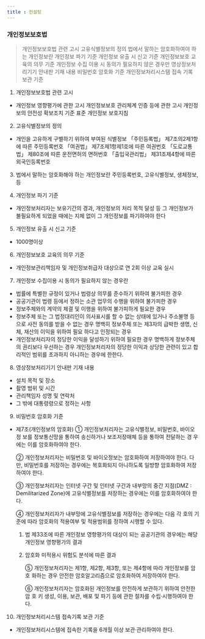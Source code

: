 ```yaml
---
title : 컨설팅
---
```




### 개인정보보호법

>개인정보보호법 관련 고시
>고유식별정보의 정의
>법에서 말하는 암호화하여야 하는 개인정보란
>개인정보 파기 기준
>개인정보 유출 시 신고 기준
>개인정보보호 교육의 의무 기준
>개인정보 수집 이용 시 동의가 필요하지 않은 경우만 
>영상정보처리기기 안내판 기재 내용
>비밀번호 암호화 기준
>개인정보처리시스템 접속 기록 보관 기준



1. 개인정보보호법 관련 고시
- 개인정보 영향평가에 관한 고시
  개인정보보호 관리체계 인증 등에 관한 고시
  개인정보의 안전성 확보조치 기준
  표준 개인정보 보호지침


2. 고유식별정보의 정의
  - 개인을 고유하게 구별하기 위하여 부여된 식별정보
       「주민등록법」 제7조의2제1항에 따른 주민등록번호
          「여권법」 제7조제1항제1호에 따른 여권번호
          「도로교통법」 제80조에 따른 운전면허의 면허번호
          「출입국관리법」 제31조제4항에 따른 외국인등록번호

3. 법에서 말하는 암호화해야 하는 개인정보란
  주민등록번호, 고유식별정보, 생체정보, 등

4. 개인정보 파기 기준
- 개인정보처리자는 보유기간의 경과, 개인정보의 처리 목적 달성 등 그 개인정보가 불필요하게 되었을 때에는 지체 없이 그 개인정보를 파기하여야 한다

5. 개인정보 유출 시 신고 기준
-  1000명이상 


6. 개인정보보호 교육의 의무 기준
  - 개인정보관리책임자 및 개인정보취급자 대상으로 연 2회 이상 교육 실시

7. 개인정보 수집이용 시 동의가 필요하지 않는 경우란
  - 법률에 특별한 규정이 있거나 법령상 의무를 준수하기 위하여 불가피한 경우
  - 공공기관이 법령 등에서 정하는 소관 업무의 수행을 위하여 불가피한 경우
  - 정보주체와의 계약의 체결 및 이행을 위하여 불가피하게 필요한 경우
  - 정보주체 또는 그 법정대리인이 의사표시를 할 수 없는 상태에 있거나 
    주소불명 등으로 사전 동의를 받을 수 없는 경우
    명백히 정보주체 또는 제3자의 급박한 생명, 신체, 재산의 이익을 위하여 필요     하다고 인정되는 경우
  - 개인정보처리자의 정당한 이익을 달성하기 위하여 필요한 경우
    명백하게 정보주체의 권리보다 우선하는 경우
    개인정보처리자의 정당한 이익과 상당한 관련이 있고 합리적인 범위를 
    초과하지 아니하는 경우에 한한다.

8. 영상정보처리기기 안내판 기재 내용
  - 설치 목적 및 장소
  - 촬영 범위 및 시간
  - 관리책임자 성명 및 연락처
  - 그 밖에 대통령령으로 정하는 사항

9. 비밀번호 암호화 기준
  - 제7조(개인정보의 암호화) ① 개인정보처리자는 고유식별정보, 비밀번호, 바이오정     보를 정보통신망을 통하여 송신하거나 보조저장매체 등을 통하여 전달하는 경    우에는 이를 암호화하여야 한다.

    ② 개인정보처리자는 비밀번호 및 바이오정보는 암호화하여 저장하여야 한다. 다    만, 비밀번호를 저장하는 경우에는 복호화되지 아니하도록 일방향 암호화하여     저장하여야 한다.

    ③ 개인정보처리자는 인터넷 구간 및 인터넷 구간과 내부망의 중간 지점(DMZ :     Demilitarized Zone)에 고유식별정보를 저장하는 경우에는 이를 암호화하여야 한    다.

    ④ 개인정보처리자가 내부망에 고유식별정보를 저장하는 경우에는 다음 각 호의     기준에 따라 암호화의 적용여부 및 적용범위를 정하여 시행할 수 있다.

    1. 법 제33조에 따른 개인정보 영향평가의 대상이 되는 공공기관의 경우에는     해당 개인정보 영향평가의 결과

     2. 암호화 미적용시 위험도 분석에 따른 결과

         ⑤ 개인정보처리자는 제1항, 제2항, 제3항, 또는 제4항에 따라 개인정보를 암호      화하는 경우 안전한 암호알고리즘으로 암호화하여 저장하여야 한다.

        ⑥ 개인정보처리자는 암호화된 개인정보를 안전하게 보관하기 위하여 안전한 암      호 키 생성, 이용, 보관, 배포 및 파기 등에 관한 절차를 수립·시행하여야       한다.


10. 개인정보처리시스템 접속기록 보관 기준

   - 개인정보처리시스템에 접속한 기록을 6개월 이상 보관·관리하여야 한다.